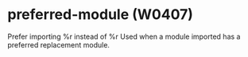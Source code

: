 # preferred-module (W0407)

Prefer importing %r instead of %r Used when a module imported has a
preferred replacement module.
